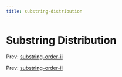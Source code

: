 ```yaml
---
title: substring-distribution
---
```




# Substring Distribution

Prev:
[substring-order-ii](substring-order-ii.md)

Prev:
[substring-order-ii](substring-order-ii.md)
